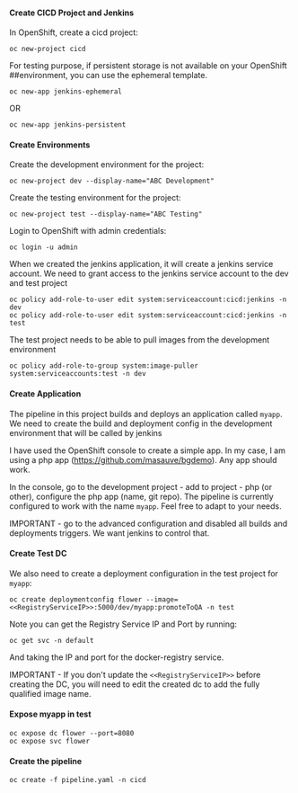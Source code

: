 
#### Create CICD Project and Jenkins

In OpenShift, create a cicd project:

```
oc new-project cicd
```

For testing purpose, if persistent storage is not available on your OpenShift ##environment, you can use the ephemeral template.

```
oc new-app jenkins-ephemeral
```

OR

```
oc new-app jenkins-persistent
```

#### Create Environments

Create the development environment for the project:

```
oc new-project dev --display-name="ABC Development"
```

Create the testing environment for the project:

```
oc new-project test --display-name="ABC Testing"
```

Login to OpenShift with admin credentials:

```
oc login -u admin
```

When we created the jenkins application, it will create a jenkins service account. We need to grant access to the jenkins service account to the dev and test project

```
oc policy add-role-to-user edit system:serviceaccount:cicd:jenkins -n dev
oc policy add-role-to-user edit system:serviceaccount:cicd:jenkins -n test
```

The test project needs to be able to pull images from the development environment

```
oc policy add-role-to-group system:image-puller system:serviceaccounts:test -n dev
```

#### Create Application

The pipeline in this project builds and deploys an application called ```myapp```. We need to create the build and deployment config in the development environment that will be called by jenkins

I have used the OpenShift console to create a simple app. In my case, I am using a php app (https://github.com/masauve/bgdemo).  Any app should work.

In the console, go to the development project - add to project - php (or other), configure the php app (name, git repo). The pipeline is currently configured to work with the name ```myapp```. Feel free to adapt to your needs.

IMPORTANT - go to the advanced configuration and disabled all builds and deployments triggers. We want jenkins to control that.


#### Create Test DC

We also need to create a deployment configuration in the test project for ```myapp```:

```
oc create deploymentconfig flower --image=<<RegistryServiceIP>>:5000/dev/myapp:promoteToQA -n test
```

Note you can get the Registry Service IP and Port by running:

```
oc get svc -n default
```

And taking the IP and port for the docker-registry service.

IMPORTANT - If you don't update the ```<<RegistryServiceIP>>``` before creating the DC, you will need to edit the created dc to add the fully qualified image name.

#### Expose myapp in test

```
oc expose dc flower --port=8080
oc expose svc flower
```

#### Create the pipeline

```
oc create -f pipeline.yaml -n cicd
```
